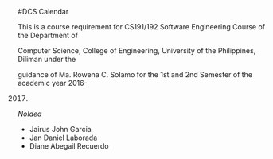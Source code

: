 #DCS Calendar

This is a course requirement for CS191/192 Software Engineering Course of the Department of

Computer Science, College of Engineering, University of the Philippines, Diliman under the

guidance of Ma. Rowena C. Solamo for the 1st and 2nd Semester of the academic year 2016-

2017.

*NoIdea*

- Jairus John Garcia
- Jan Daniel Laborada
- Diane Abegail Recuerdo
